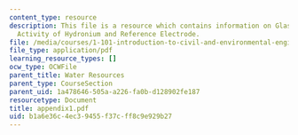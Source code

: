 ```yaml
---
content_type: resource
description: This file is a resource which contains information on Glass Electrode,
  Activity of Hydronium and Reference Electrode.
file: /media/courses/1-101-introduction-to-civil-and-environmental-engineering-design-i-fall-2006/b1a6e36c4ec39455f37cff8c9e929b27_appendix1.pdf
file_type: application/pdf
learning_resource_types: []
ocw_type: OCWFile
parent_title: Water Resources
parent_type: CourseSection
parent_uid: 1a478646-505a-a226-fa0b-d128902fe187
resourcetype: Document
title: appendix1.pdf
uid: b1a6e36c-4ec3-9455-f37c-ff8c9e929b27
---
```

